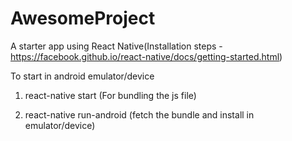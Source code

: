 # AwesomeProject
A starter app using React Native(Installation steps - https://facebook.github.io/react-native/docs/getting-started.html)

To start in android emulator/device

1) react-native start (For bundling the js file)

2) react-native run-android (fetch the bundle and install in emulator/device)
